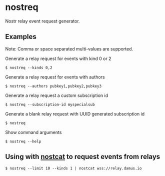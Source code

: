 # nostreq

Nostr relay event request generator.


## Examples

Note: Comma or space separated multi-values are supported.

Generate a relay request for events with kind 0 or 2
```shell
$ nostreq --kinds 0,2
```

Generate a relay request for events with authors
```shell
$ nostreq --authors pubkey1,pubkey2,pubkey3
```

Generate a relay request a custom subscription id
```shell
$ nostreq --subscription-id myspecialsub
```

Generate a blank relay request with UUID generated subscription id
```shell
$ nostreq
```

Show command arguments
```shell
$ nostreq --help
```

## Using with [nostcat](https://github.com/blakejakopovic/nostcat) to request events from relays

```shell
$ nostreq --limit 10 --kinds 1 | nostcat wss://relay.damus.io
```

